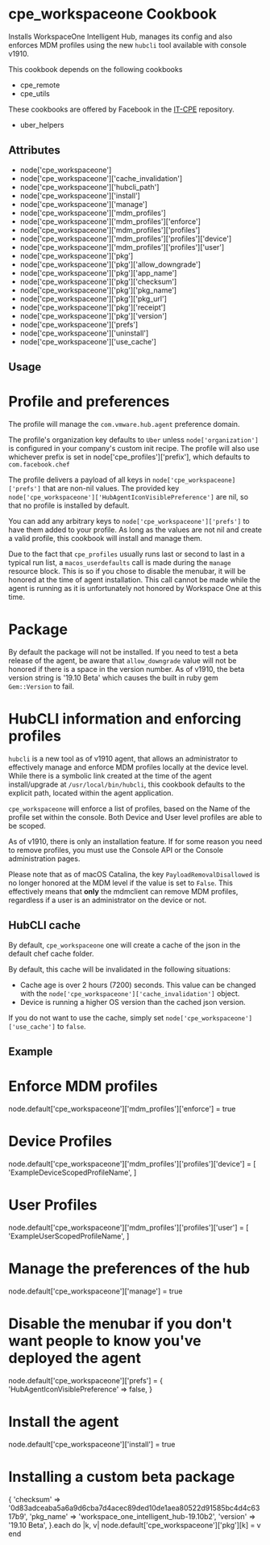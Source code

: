 cpe_workspaceone Cookbook
========================
Installs WorkspaceOne Intelligent Hub, manages its config and also enforces MDM profiles using the new `hubcli` tool available with console v1910.

This cookbook depends on the following cookbooks

* cpe_remote
* cpe_utils

These cookbooks are offered by Facebook in the [IT-CPE](https://github.com/facebook/IT-CPE) repository.

* uber_helpers

Attributes
----------
* node['cpe_workspaceone']
* node['cpe_workspaceone']['cache_invalidation']
* node['cpe_workspaceone']['hubcli_path']
* node['cpe_workspaceone']['install']
* node['cpe_workspaceone']['manage']
* node['cpe_workspaceone']['mdm_profiles']
* node['cpe_workspaceone']['mdm_profiles']['enforce']
* node['cpe_workspaceone']['mdm_profiles']['profiles']
* node['cpe_workspaceone']['mdm_profiles']['profiles']['device']
* node['cpe_workspaceone']['mdm_profiles']['profiles']['user']
* node['cpe_workspaceone']['pkg']
* node['cpe_workspaceone']['pkg']['allow_downgrade']
* node['cpe_workspaceone']['pkg']['app_name']
* node['cpe_workspaceone']['pkg']['checksum']
* node['cpe_workspaceone']['pkg']['pkg_name']
* node['cpe_workspaceone']['pkg']['pkg_url']
* node['cpe_workspaceone']['pkg']['receipt']
* node['cpe_workspaceone']['pkg']['version']
* node['cpe_workspaceone']['prefs']
* node['cpe_workspaceone']['uninstall']
* node['cpe_workspaceone']['use_cache']

Usage
-----

# Profile and preferences
The profile will manage the `com.vmware.hub.agent` preference domain.

The profile's organization key defaults to `Uber` unless `node['organization']` is
configured in your company's custom init recipe. The profile will also use
whichever prefix is set in node['cpe_profiles']['prefix'], which defaults to `com.facebook.chef`

The profile delivers a payload of all keys in `node['cpe_workspaceone]['prefs']` that are non-nil values.  The provided key `node['cpe_workspaceone']['HubAgentIconVisiblePreference']` are nil, so that no profile is installed by default.

You can add any arbitrary keys to `node['cpe_workspaceone']['prefs']` to have them added to your profile.  As long as the values are not nil and create a valid profile, this cookbook will install and manage them.

Due to the fact that `cpe_profiles` usually runs last or second to last in a typical run list, a `macos_userdefaults` call is made during the `manage` resource block. This is so if you chose to disable the menubar, it will be honored at the time of agent installation. This call cannot be made while the agent is running as it is unfortunately not honored by Workspace One at this time.

# Package
By default the package will not be installed. If you need to test a beta release of the agent, be aware that `allow_downgrade` value will not be honored if there is a space in the version number. As of v1910, the beta version string is '19.10 Beta' which causes the built in ruby gem `Gem::Version` to fail.

# HubCLI information and enforcing profiles
`hubcli` is a new tool as of v1910 agent, that allows an administrator to effectively manage and enforce MDM profiles locally at the device level. While there is a symbolic link created at the time of the agent install/upgrade at `/usr/local/bin/hubcli`, this cookbook defaults to the explicit path, located within the agent application.

`cpe_workspaceone` will enforce a list of profiles, based on the Name of the profile set within the console. Both Device and User level profiles are able to be scoped.

As of v1910, there is only an installation feature. If for some reason you need to remove profiles, you must use the Console API or the Console administration pages.

Please note that as of macOS Catalina, the key `PayloadRemovalDisallowed` is no longer honored at the MDM level if the value is set to `False`. This effectively means that **only** the mdmclient can remove MDM profiles, regardless if a user is an administrator on the device or not.

## HubCLI cache
By default, `cpe_workspaceone` one will create a cache of the json in the default chef cache folder.

By default, this cache will be invalidated in the following situations:
- Cache age is over 2 hours (7200) seconds. This value can be changed with the `node['cpe_workspaceone']['cache_invalidation']` object.
- Device is running a higher OS version than the cached json version.

If you do not want to use the cache, simply set `node['cpe_workspaceone']['use_cache']` to `false`.

Example
-----
# Enforce MDM profiles
node.default['cpe_workspaceone']['mdm_profiles']['enforce'] = true
# Device Profiles
node.default['cpe_workspaceone']['mdm_profiles']['profiles']['device'] = [
  'ExampleDeviceScopedProfileName',
]
# User Profiles
node.default['cpe_workspaceone']['mdm_profiles']['profiles']['user'] = [
  'ExampleUserScopedProfileName',
]

# Manage the preferences of the hub
node.default['cpe_workspaceone']['manage'] = true
# Disable the menubar if you don't want people to know you've deployed the agent
node.default['cpe_workspaceone']['prefs'] = {
  'HubAgentIconVisiblePreference' => false,
}

# Install the agent
node.default['cpe_workspaceone']['install'] = true
# Installing a custom beta package
{
  'checksum' => '0d83adceaba5a6a9d6cba7d4acec89ded10de1aea80522d91585bc4d4c6317b9',
  'pkg_name' => 'workspace_one_intelligent_hub-19.10b2',
  'version' => '19.10 Beta',
}.each do |k, v|
  node.default['cpe_workspaceone']['pkg'][k] = v
end
